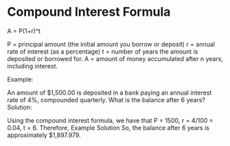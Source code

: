 Compound Interest Formula
=====

A = P(1+r)^t
 
P = principal amount (the initial amount you borrow or deposit)
r  = annual rate of interest (as a percentage)
t  = number of years the amount is deposited or borrowed for.
A = amount of money accumulated after n years, including interest.
 
 

Example:

An amount of $1,500.00 is deposited in a bank paying an annual interest rate of 4%, compounded quarterly. What is the balance after 6 years?
Solution:

Using the compound interest formula, we have that
P = 1500, r = 4/100 = 0.04, t = 6. Therefore,
Example Solution
So, the balance after 6 years is approximately $1,897.979.
